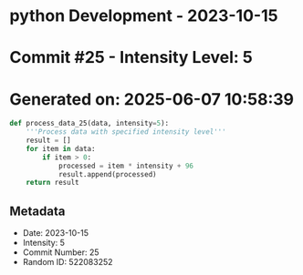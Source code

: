 ﻿# python Development - 2023-10-15
# Commit #25 - Intensity Level: 5
# Generated on: 2025-06-07 10:58:39
```python
def process_data_25(data, intensity=5):
    '''Process data with specified intensity level'''
    result = []
    for item in data:
        if item > 0:
            processed = item * intensity + 96
            result.append(processed)
    return result
```
## Metadata
- Date: 2023-10-15
- Intensity: 5
- Commit Number: 25
- Random ID: 522083252

